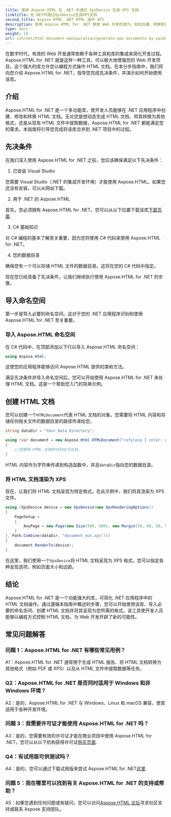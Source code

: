 ```yaml
---
title: 使用 Aspose.HTML 在 .NET 中通过 XpsDevice 生成 XPS 文档
linktitle: 在.NET中通过XpsDevice生成XPS文档
second_title: Aspose.HTML .NET HTML 操作 API
description: 使用 Aspose.HTML for .NET 释放 Web 开发的潜力。轻松创建、转换和操作 HTML 文档。
type: docs
weight: 19
url: /zh/net/html-document-manipulation/generate-xps-documents-by-xpsdevice/
---
```


在数字时代，有效的 Web 开发通常依赖于各种工具和库的集成来简化开发过程。 Aspose.HTML for .NET 就是这样一种工具，可以极大地增强您的 Web 开发项目。这个强大的库允许您以编程方式操作 HTML 文档。在本分步指南中，我们将向您介绍 Aspose.HTML for .NET，指导您完成先决条件，并演示如何开始使用该库。

## 介绍

Aspose.HTML for .NET 是一个多功能库，使开发人员能够在 .NET 应用程序中创建、修改和转换 HTML 文档。无论您是想动态生成 HTML 文档、将其转换为其他格式，还是从现有 HTML 文件中提取数据，Aspose.HTML for .NET 都能满足您的需求。本指南将引导您完成将该库合并到 .NET 项目中的过程。

## 先决条件

在我们深入使用 Aspose.HTML for .NET 之前，您应该确保满足以下先决条件：

1. 已安装 Visual Studio

您需要 Visual Studio（.NET 的集成开发环境）才能使用 Aspose.HTML。如果您还没有安装，可以从网站下载。

2. 用于 .NET 的 Aspose.HTML

首先，您必须拥有 Aspose.HTML for .NET。您可以从以下位置下载该库[下载页面](https://releases.aspose.com/html/net/).

3. C# 基础知识

对 C# 编程的基本了解至关重要，因为您将使用 C# 代码来使用 Aspose.HTML for .NET。

4. 您的数据目录

确保您有一个可以存储 HTML 文件的数据目录。这将在您的 C# 代码中指定。

现在您已经具备了先决条件，让我们继续执行使用 Aspose.HTML for .NET 的步骤。

## 导入命名空间

第一步是导入必要的命名空间。这对于您的 .NET 应用程序识别和使用 Aspose.HTML for .NET 至关重要。

### 导入 Aspose.HTML 命名空间

在 C# 代码中，在顶部添加以下行以导入 Aspose.HTML 命名空间：

```csharp
using Aspose.Html;
```

这使您的应用程序能够访问 Aspose.HTML 提供的类和方法。

满足先决条件并导入命名空间后，您可以开始使用 Aspose.HTML for .NET 来处理 HTML 文档。这是一个帮助您入门的简单示例。

## 创建 HTML 文档

您可以创建一个`HTMLDocument`代表 HTML 文档的对象。您需要将 HTML 内容和存储任何相关文件的数据目录的路径传递给您。

```csharp
string dataDir = "Your Data Directory";

using (var document = new Aspose.Html.HTMLDocument("<style>p { color: green; }</style><p>my first paragraph</p>", dataDir))
{
    //您使用 HTML 文档的代码位于此处。
}
```

 HTML 内容作为字符串传递到构造函数中，并且`dataDir`指向您的数据目录。

### 将 HTML 文档渲染为 XPS

现在，让我们将 HTML 文档呈现为特定格式。在此示例中，我们将其渲染为 XPS 文件。

```csharp
using (XpsDevice device = new XpsDevice(new XpsRenderingOptions()
{
    PageSetup =
    {
        AnyPage = new Page(new Size(500, 500), new Margin(50, 50, 50, 50))
    }
}, Path.Combine(dataDir, "document_out.xps")))
{
    document.RenderTo(device);
}
```

在这里，我们使用一个`XpsDevice`将 HTML 文档呈现为 XPS 格式。您可以指定各种呈现选项，例如页面大小和边距。

## 结论

Aspose.HTML for .NET 是一个功能强大的库，可简化 .NET 应用程序中的 HTML 文档操作。通过遵循本指南中概述的步骤，您可以开始使用该库、导入必要的命名空间、创建 HTML 文档并将其呈现为您所需的格式。该工具使开发人员能够以编程方式控制 HTML 文档，为 Web 开发开辟了新的可能性。

## 常见问题解答

### 问题 1：Aspose.HTML for .NET 有哪些常见用例？

A1：Aspose.HTML for .NET 通常用于生成 HTML 报告、将 HTML 文档转换为其他格式（例如 PDF 或 XPS）以及从 HTML 文件中提取数据等任务。

### Q2：Aspose.HTML for .NET 是否同时适用于 Windows 和非 Windows 环境？

A2：是的，Aspose.HTML for .NET 与 Windows、Linux 和 macOS 兼容，使其适用于各种开发环境。

### 问题 3：我需要许可证才能使用 Aspose.HTML for .NET 吗？

 A3：是的，您需要有效的许可证才能在商业项目中使用 Aspose.HTML for .NET。您可以从以下机构获得许可证[购买页面](https://purchase.aspose.com/buy).

### Q4：有试用版可供测试吗？

 A4：是的，您可以通过下载试用版来尝试 Aspose.HTML for .NET[这里](https://releases.aspose.com/).

### 问题 5：我在哪里可以找到有关 Aspose.HTML for .NET 的支持或帮助？

 A5：如果您遇到任何问题或有疑问，您可以访问[Aspose.HTML 论坛](https://forum.aspose.com/)寻求社区支持或联系 Aspose 支持团队。